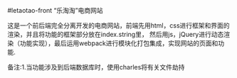 #letaotao-front
“乐淘淘”电商网站

这是一个前后端完全分离开发的电商网站，前端先用html，css进行框架和界面的渲染，并且将功能的框架部分放在index.string里，
然后用js，jQuery进行动态渲染（功能实现），最后运用webpack进行模块化打包集成，实现网站的页面和功能.

备注:1.当功能涉及到后端数据库时，使用charles将有关文件劫持